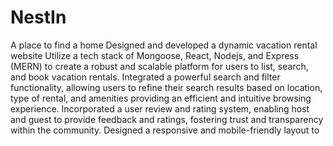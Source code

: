 # NestIn
A place to find a home
Designed and developed a dynamic vacation rental website
Utilize a tech stack of Mongoose, React, Nodejs, and Express (MERN) to create a robust and scalable platform for users to list, search, and book vacation rentals.
Integrated a powerful search and filter functionality, allowing users to refine their search results based on location, type of rental, and amenities providing an efficient and intuitive browsing experience.
Incorporated a user review and rating system, enabling host and guest to provide feedback and ratings, fostering trust and transparency within the community.
Designed a responsive and mobile-friendly layout to 
